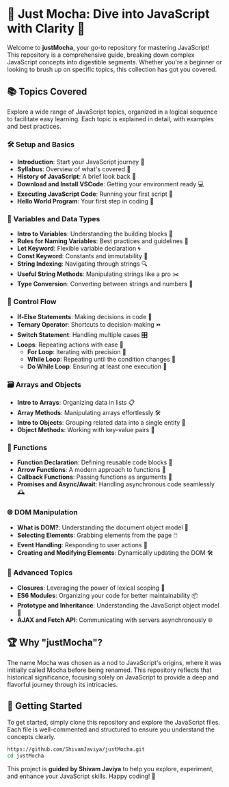 # 🎉 Just Mocha: Dive into JavaScript with Clarity 🌟

Welcome to **justMocha**, your go-to repository for mastering JavaScript! This repository is a comprehensive guide, breaking down complex JavaScript concepts into digestible segments. Whether you're a beginner or looking to brush up on specific topics, this collection has got you covered.

## 📚 Topics Covered

Explore a wide range of JavaScript topics, organized in a logical sequence to facilitate easy learning. Each topic is explained in detail, with examples and best practices.

### 🛠️ Setup and Basics
- **Introduction**: Start your JavaScript journey 🚀
- **Syllabus**: Overview of what's covered 📝
- **History of JavaScript**: A brief look back 📜
- **Download and Install VSCode**: Getting your environment ready 💻
- **Executing JavaScript Code**: Running your first script 🎯
- **Hello World Program**: Your first step in coding 👋

### 🔡 Variables and Data Types
- **Intro to Variables**: Understanding the building blocks 🧱
- **Rules for Naming Variables**: Best practices and guidelines 📏
- **Let Keyword**: Flexible variable declaration 🌀
- **Const Keyword**: Constants and immutability 🛑
- **String Indexing**: Navigating through strings 🔍
- **Useful String Methods**: Manipulating strings like a pro ✂️
- **Type Conversion**: Converting between strings and numbers 🔄

### 🔄 Control Flow
- **If-Else Statements**: Making decisions in code 🧠
- **Ternary Operator**: Shortcuts to decision-making ⏩
- **Switch Statement**: Handling multiple cases 🎛️
- **Loops**: Repeating actions with ease 🔁
  - **For Loop**: Iterating with precision 🎯
  - **While Loop**: Repeating until the condition changes 🔄
  - **Do While Loop**: Ensuring at least one execution 🔂

### 🗃️ Arrays and Objects
- **Intro to Arrays**: Organizing data in lists 📋
- **Array Methods**: Manipulating arrays effortlessly 🛠️
- **Intro to Objects**: Grouping related data into a single entity 🧳
- **Object Methods**: Working with key-value pairs 🔑

### 🔧 Functions
- **Function Declaration**: Defining reusable code blocks 🔄
- **Arrow Functions**: A modern approach to functions 🎯
- **Callback Functions**: Passing functions as arguments 🔄
- **Promises and Async/Await**: Handling asynchronous code seamlessly 🕰️

### 🌐 DOM Manipulation
- **What is DOM?**: Understanding the document object model 🌳
- **Selecting Elements**: Grabbing elements from the page 🖱️
- **Event Handling**: Responding to user actions 📲
- **Creating and Modifying Elements**: Dynamically updating the DOM 🛠️

### 🌉 Advanced Topics
- **Closures**: Leveraging the power of lexical scoping 🔐
- **ES6 Modules**: Organizing your code for better maintainability 📦
- **Prototype and Inheritance**: Understanding the JavaScript object model 🧬
- **AJAX and Fetch API**: Communicating with servers asynchronously 🌐

## 🏆 Why "justMocha"?

The name Mocha was chosen as a nod to JavaScript's origins, where it was initially called Mocha before being renamed. This repository reflects that historical significance, focusing solely on JavaScript to provide a deep and flavorful journey through its intricacies.
## 🚀 Getting Started

To get started, simply clone this repository and explore the JavaScript files. Each file is well-commented and structured to ensure you understand the concepts clearly.

```bash
https://github.com/ShivamJaviya/justMocha.git
cd justMocha
```

This project is **guided by Shivam Javiya** to help you explore, experiment, and enhance your JavaScript skills. Happy coding! 🎉
